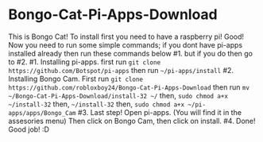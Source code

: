 # Bongo-Cat-Pi-Apps-Download
This is Bongo Cat! To install first you need to have a raspberry pi! Good! Now you need to run some simple commands;
if you dont have pi-apps installed already then run these commands below #1. but if you do then go to #2.
#1. Installing pi-apps.
first run ```git clone https://github.com/Botspot/pi-apps``` then run ```~/pi-apps/install```
#2. Installing Bongo Cam.
First run ```git clone https://github.com/robloxboy24/Bongo-Cat-Pi-Apps-Download``` then run ```mv ~/Bongo-Cat-Pi-Apps-Download/install-32 ~/``` then, ```sudo chmod a+x ~/install-32``` then, ```~/install-32``` then, ```sudo chmod a+x ~/pi-apps/apps/Bongo_Cam```
#3. Last step!
Open pi-apps. (You will find it in the assesories menu) Then click on Bongo Cam, then click on install.
#4. Done! Good job! :D
